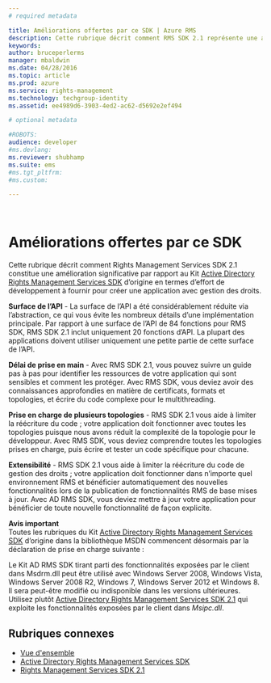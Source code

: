 ```yaml
---
# required metadata

title: Améliorations offertes par ce SDK | Azure RMS
description: Cette rubrique décrit comment RMS SDK 2.1 représente une amélioration significative par rapport au Kit Active Directory Rights Management Services SDK d’origine.
keywords:
author: bruceperlerms
manager: mbaldwin
ms.date: 04/28/2016
ms.topic: article
ms.prod: azure
ms.service: rights-management
ms.technology: techgroup-identity
ms.assetid: ee4989d6-3903-4ed2-ac62-d5692e2ef494

# optional metadata

#ROBOTS:
audience: developer
#ms.devlang:
ms.reviewer: shubhamp
ms.suite: ems
#ms.tgt_pltfrm:
#ms.custom:

---
```


﻿
# Améliorations offertes par ce SDK
Cette rubrique décrit comment Rights Management Services SDK 2.1 constitue une amélioration significative par rapport au Kit [Active Directory Rights Management Services SDK](https://msdn.microsoft.com/library/Cc530379) d’origine en termes d’effort de développement à fournir pour créer une application avec gestion des droits.

**Surface de l’API** - La surface de l’API a été considérablement réduite via l’abstraction, ce qui vous évite les nombreux détails d’une implémentation principale. Par rapport à une surface de l’API de 84 fonctions pour RMS SDK, RMS SDK 2.1 inclut uniquement 20 fonctions d’API. La plupart des applications doivent utiliser uniquement une petite partie de cette surface de l’API.

**Délai de prise en main** - Avec RMS SDK 2.1, vous pouvez suivre un guide pas à pas pour identifier les ressources de votre application qui sont sensibles et comment les protéger. Avec RMS SDK, vous deviez avoir des connaissances approfondies en matière de certificats, formats et topologies, et écrire du code complexe pour le multithreading.

**Prise en charge de plusieurs topologies** - RMS SDK 2.1 vous aide à limiter la réécriture du code ; votre application doit fonctionner avec toutes les topologies puisque nous avons réduit la complexité de la topologie pour le développeur. Avec RMS SDK, vous deviez comprendre toutes les topologies prises en charge, puis écrire et tester un code spécifique pour chacune.

**Extensibilité** - RMS SDK 2.1 vous aide à limiter la réécriture du code de gestion des droits ; votre application doit fonctionner dans n’importe quel environnement RMS et bénéficier automatiquement des nouvelles fonctionnalités lors de la publication de fonctionnalités RMS de base mises à jour. Avec AD RMS SDK, vous deviez mettre à jour votre application pour bénéficier de toute nouvelle fonctionnalité de façon explicite.

**Avis important**  
Toutes les rubriques du Kit [Active Directory Rights Management Services SDK](https://msdn.microsoft.com/library/Cc530379) d’origine dans la bibliothèque MSDN commencent désormais par la déclaration de prise en charge suivante :

Le Kit AD RMS SDK tirant parti des fonctionnalités exposées par le client dans Msdrm.dll peut être utilisé avec Windows Server 2008, Windows Vista, Windows Server 2008 R2, Windows 7, Windows Server 2012 et Windows 8. Il sera peut-être modifié ou indisponible dans les versions ultérieures. Utilisez plutôt [Active Directory Rights Management Services SDK 2.1](microsoft-information-protection-and-control-client-portal.md) qui exploite les fonctionnalités exposées par le client dans *Msipc.dll*.

 

## Rubriques connexes ##
* [Vue d'ensemble](ad-rms-overview.md)
* [Active Directory Rights Management Services SDK](https://msdn.microsoft.com/library/Cc530379)
* [Rights Management Services SDK 2.1](microsoft-information-protection-and-control-client-portal.md)
 

 


<!--HONumber=Apr16_HO3-->


